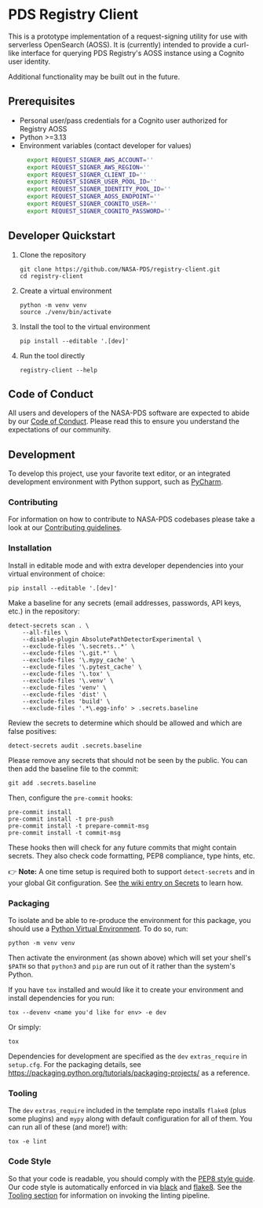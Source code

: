 
# PDS Registry Client

This is a prototype implementation of a request-signing utility for use with serverless OpenSearch (AOSS).  It is
(currently) intended to provide a curl-like interface for querying PDS Registry's AOSS instance using a Cognito user
identity.

Additional functionality may be built out in the future.

## Prerequisites

- Personal user/pass credentials for a Cognito user authorized for Registry AOSS
- Python >=3.13
- Environment variables (contact developer for values)
  ```bash
    export REQUEST_SIGNER_AWS_ACCOUNT=''
    export REQUEST_SIGNER_AWS_REGION=''
    export REQUEST_SIGNER_CLIENT_ID=''
    export REQUEST_SIGNER_USER_POOL_ID=''
    export REQUEST_SIGNER_IDENTITY_POOL_ID=''
    export REQUEST_SIGNER_AOSS_ENDPOINT=''
    export REQUEST_SIGNER_COGNITO_USER=''
    export REQUEST_SIGNER_COGNITO_PASSWORD=''
  ```

## Developer Quickstart

1. Clone the repository
    ```
   git clone https://github.com/NASA-PDS/registry-client.git
   cd registry-client
    ```


2. Create a virtual environment
    ```
    python -m venv venv
    source ./venv/bin/activate
    ```

3. Install the tool to the virtual environment
    ```
    pip install --editable '.[dev]'
    ```

4. Run the tool directly
    ```
    registry-client --help
    ```

## Code of Conduct

All users and developers of the NASA-PDS software are expected to abide by our [Code of Conduct](https://github.com/NASA-PDS/.github/blob/main/CODE_OF_CONDUCT.md). Please read this to ensure you understand the expectations of our community.


## Development

To develop this project, use your favorite text editor, or an integrated development environment with Python support, such as [PyCharm](https://www.jetbrains.com/pycharm/).


### Contributing

For information on how to contribute to NASA-PDS codebases please take a look at our [Contributing guidelines](https://github.com/NASA-PDS/.github/blob/main/CONTRIBUTING.md).


### Installation

Install in editable mode and with extra developer dependencies into your virtual environment of choice:

    pip install --editable '.[dev]'

Make a baseline for any secrets (email addresses, passwords, API keys, etc.) in the repository:

    detect-secrets scan . \
        --all-files \
        --disable-plugin AbsolutePathDetectorExperimental \
        --exclude-files '\.secrets..*' \
        --exclude-files '\.git.*' \
        --exclude-files '\.mypy_cache' \
        --exclude-files '\.pytest_cache' \
        --exclude-files '\.tox' \
        --exclude-files '\.venv' \
        --exclude-files 'venv' \
        --exclude-files 'dist' \
        --exclude-files 'build' \
        --exclude-files '.*\.egg-info' > .secrets.baseline

Review the secrets to determine which should be allowed and which are false positives:

    detect-secrets audit .secrets.baseline

Please remove any secrets that should not be seen by the public. You can then add the baseline file to the commit:

    git add .secrets.baseline

Then, configure the `pre-commit` hooks:

    pre-commit install
    pre-commit install -t pre-push
    pre-commit install -t prepare-commit-msg
    pre-commit install -t commit-msg

These hooks then will check for any future commits that might contain secrets. They also check code formatting, PEP8 compliance, type hints, etc.

👉 **Note:** A one time setup is required both to support `detect-secrets` and in your global Git configuration. See [the wiki entry on Secrets](https://github.com/NASA-PDS/nasa-pds.github.io/wiki/Git-and-Github-Guide#detect-secrets) to learn how.


### Packaging

To isolate and be able to re-produce the environment for this package, you should use a [Python Virtual Environment](https://docs.python.org/3/tutorial/venv.html). To do so, run:

    python -m venv venv

Then activate the environment (as shown above) which will set your shell's `$PATH` so that `python3` and `pip` are run out of it rather than the system's Python.

If you have `tox` installed and would like it to create your environment and install dependencies for you run:

    tox --devenv <name you'd like for env> -e dev

Or simply:

    tox

Dependencies for development are specified as the `dev` `extras_require` in `setup.cfg`. For the packaging details, see https://packaging.python.org/tutorials/packaging-projects/ as a reference.


### Tooling

The `dev` `extras_require` included in the template repo installs `flake8` (plus some plugins) and `mypy` along with default configuration for all of them. You can run all of these (and more!) with:

    tox -e lint


### Code Style

So that your code is readable, you should comply with the [PEP8 style guide](https://www.python.org/dev/peps/pep-0008/). Our code style is automatically enforced in via [black](https://pypi.org/project/black/) and [flake8](https://flake8.pycqa.org/en/latest/). See the [Tooling section](#-tooling) for information on invoking the linting pipeline.
